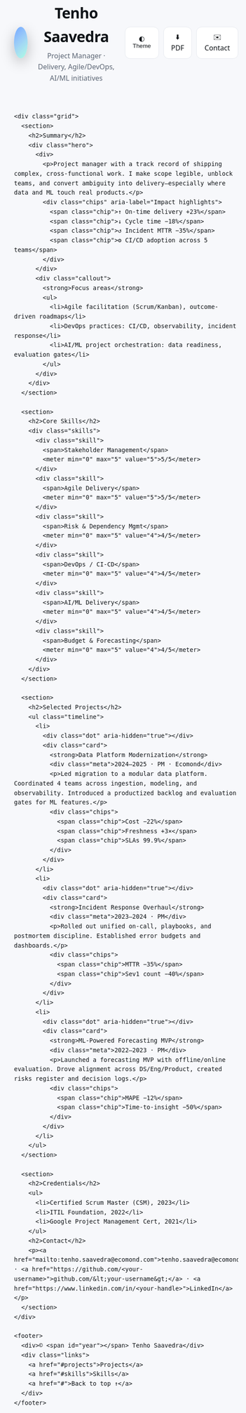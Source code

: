 
<html lang="en">
<head>
  <meta charset="utf-8" />
  <meta name="viewport" content="width=device-width, initial-scale=1" />
  <title>Tenho Saavedra — Project Manager</title>
  <meta name="description" content="Project manager focused on delivery, Agile/DevOps practices, and AI/ML initiatives." />
  <meta property="og:title" content="Tenho Saavedra — Project Manager" />
  <meta property="og:description" content="Project manager focused on delivery, Agile/DevOps practices, and AI/ML initiatives." />
  <meta property="og:type" content="website" />
  <meta property="og:image" content="/og-image.png" />
  <meta name="twitter:card" content="summary_large_image" />
  <!-- Replace the favicon below with your custom favicon file -->
  <link rel="icon" type="image/png" href="/favicon.png">

  <!-- CSS: minimal, fast, accessible -->
  <style>
    :root{
      --bg: #0b0c0f; --fg: #e7eaf0; --muted:#9aa3b2; --card:#141821; --accent:#6ea8fe; --line:#232838;
      --ink:#101418; --paper:#ffffff;
      --radius: 16px; --shadow: 0 10px 30px rgba(0,0,0,.25);
      --maxw: 980px;
    }
    @media (prefers-color-scheme: light) { :root{ --bg:#f7f8fb; --fg:#101418; --muted:#5b6574; --card:#ffffff; --accent:#2b59ff; --line:#e6e9ef; } }
    :root[data-theme="light"]{ --bg:#f7f8fb; --fg:#101418; --muted:#5b6574; --card:#ffffff; --accent:#2b59ff; --line:#e6e9ef; }

    *{box-sizing:border-box}
    html,body{margin:0;padding:0;background:var(--bg);color:var(--fg);font:16px/1.6 system-ui,-apple-system,Segoe UI,Roboto,Ubuntu,Cantarell,Noto Sans,sans-serif}
    a{color:var(--accent);text-decoration:none}
    a:hover{text-decoration:underline}
    .wrap{max-width:var(--maxw);margin-inline:auto;padding:32px}
    header{display:grid;grid-template-columns:1fr auto;gap:16px;align-items:center}
    .brand{display:flex;gap:16px;align-items:center}
    .avatar{width:72px;height:72px;border-radius:50%;background:linear-gradient(135deg,#6ea8fe,transparent),linear-gradient(135deg,transparent,#a8ffe0);box-shadow:var(--shadow)}
    h1{margin:0;font-size:clamp(28px,3.5vw,40px);letter-spacing:-.02em}
    .tagline{color:var(--muted);margin-top:4px}
    .toolbar{display:flex;gap:10px}
    .btn{display:inline-flex;align-items:center;gap:8px;background:var(--card);color:var(--fg);border:1px solid var(--line);padding:10px 14px;border-radius:12px;cursor:pointer}
    .btn:hover{transform:translateY(-1px)}

    .grid{display:grid;grid-template-columns: 1.2fr .8fr; gap:24px; margin-top:28px}
    @media (max-width: 900px){ .grid{grid-template-columns:1fr} }

    section{background:var(--card);border:1px solid var(--line);border-radius:var(--radius);padding:22px 22px 10px;box-shadow:var(--shadow)}
    section h2{margin:0 0 14px;font-size:clamp(18px,2.4vw,22px)}

    .hero{display:grid;grid-template-columns:1fr 1fr;gap:24px}
    .hero .callout{background:linear-gradient(180deg,rgba(110,168,254,.15),transparent 60%);border:1px dashed var(--line);padding:16px;border-radius:12px}
    .hero ul{margin:8px 0 0 18px}

    .chips{display:flex;flex-wrap:wrap;gap:8px;margin-top:10px}
    .chip{border:1px solid var(--line);border-radius:999px;padding:6px 10px;font-size:13px;background:rgba(46, 120, 255, .08)}

    .timeline{position:relative;margin:0;padding:0;list-style:none}
    .timeline li{display:grid;grid-template-columns:16px 1fr;gap:12px;margin:0 0 18px}
    .dot{width:16px;height:16px;border-radius:50%;background:var(--accent);margin-top:7px}
    .card{border:1px solid var(--line);border-radius:12px;padding:12px;background:rgba(255,255,255,.02)}
    .meta{color:var(--muted);font-size:13px}

    .skills{display:grid;grid-template-columns:repeat(2,minmax(0,1fr));gap:10px}
    @media (max-width: 520px){ .skills{grid-template-columns:1fr} }
    .skill{display:flex;align-items:center;justify-content:space-between;border:1px solid var(--line);border-radius:10px;padding:10px}
    .skill meter{width:46%; height:10px}

    footer{display:flex;flex-wrap:wrap;gap:12px;align-items:center;justify-content:space-between;margin-top:24px;color:var(--muted)}
    .links{display:flex;gap:12px;flex-wrap:wrap}

    /* Print styles: A4 portrait, clean */
    @media print{
      :root{ --bg:#fff; --fg:#000; --line:#ddd; --card:#fff }
      body{background:#fff}
      .btn,.toolbar{display:none!important}
      a{text-decoration:none;color:inherit}
      section{box-shadow:none}
      .wrap{padding:0}
      @page{ size:A4; margin:18mm }
    }
  </style>

  <script type="application/ld+json">
  {
    "@context": "https://schema.org",
    "@type": "Person",
    "name": "Tenho Saavedra",
    "jobTitle": "Project Manager",
    "url": "https://<your-username>.github.io/",
    "sameAs": [
      "https://www.linkedin.com/in/<your-handle>",
      "https://github.com/<your-username>"
    ],
    "knowsAbout": ["Agile", "Scrum", "Kanban", "DevOps", "AI/ML", "Stakeholder Management", "Risk Management"],
    "worksFor": {"@type":"Organization","name":"Ecomond"}
  }
  </script>
</head>
<body>
  <div class="wrap">
    <header>
      <div class="brand">
        <div class="avatar" aria-hidden="true"></div>
        <div>
          <h1>Tenho Saavedra</h1>
          <div class="tagline">Project Manager · Delivery, Agile/DevOps, AI/ML initiatives</div>
        </div>
      </div>
      <div class="toolbar">
        <button class="btn" id="themeBtn" title="Toggle dark/light">🌓 Theme</button>
        <a class="btn" href="#" id="downloadPdf">⬇️ PDF</a>
        <a class="btn" href="mailto:tenho.saavedra@ecomond.com">✉️ Contact</a>
      </div>
    </header>

    <div class="grid">
      <section>
        <h2>Summary</h2>
        <div class="hero">
          <div>
            <p>Project manager with a track record of shipping complex, cross-functional work. I make scope legible, unblock teams, and convert ambiguity into delivery—especially where data and ML touch real products.</p>
            <div class="chips" aria-label="Impact highlights">
              <span class="chip">↑ On-time delivery +23%</span>
              <span class="chip">↓ Cycle time −18%</span>
              <span class="chip">↺ Incident MTTR −35%</span>
              <span class="chip">⚙️ CI/CD adoption across 5 teams</span>
            </div>
          </div>
          <div class="callout">
            <strong>Focus areas</strong>
            <ul>
              <li>Agile facilitation (Scrum/Kanban), outcome-driven roadmaps</li>
              <li>DevOps practices: CI/CD, observability, incident response</li>
              <li>AI/ML project orchestration: data readiness, evaluation gates</li>
            </ul>
          </div>
        </div>
      </section>

      <section>
        <h2>Core Skills</h2>
        <div class="skills">
          <div class="skill">
            <span>Stakeholder Management</span>
            <meter min="0" max="5" value="5">5/5</meter>
          </div>
          <div class="skill">
            <span>Agile Delivery</span>
            <meter min="0" max="5" value="5">5/5</meter>
          </div>
          <div class="skill">
            <span>Risk & Dependency Mgmt</span>
            <meter min="0" max="5" value="4">4/5</meter>
          </div>
          <div class="skill">
            <span>DevOps / CI-CD</span>
            <meter min="0" max="5" value="4">4/5</meter>
          </div>
          <div class="skill">
            <span>AI/ML Delivery</span>
            <meter min="0" max="5" value="4">4/5</meter>
          </div>
          <div class="skill">
            <span>Budget & Forecasting</span>
            <meter min="0" max="5" value="4">4/5</meter>
          </div>
        </div>
      </section>

      <section>
        <h2>Selected Projects</h2>
        <ul class="timeline">
          <li>
            <div class="dot" aria-hidden="true"></div>
            <div class="card">
              <strong>Data Platform Modernization</strong>
              <div class="meta">2024–2025 · PM · Ecomond</div>
              <p>Led migration to a modular data platform. Coordinated 4 teams across ingestion, modeling, and observability. Introduced a productized backlog and evaluation gates for ML features.</p>
              <div class="chips">
                <span class="chip">Cost −22%</span>
                <span class="chip">Freshness +3×</span>
                <span class="chip">SLAs 99.9%</span>
              </div>
            </div>
          </li>
          <li>
            <div class="dot" aria-hidden="true"></div>
            <div class="card">
              <strong>Incident Response Overhaul</strong>
              <div class="meta">2023–2024 · PM</div>
              <p>Rolled out unified on-call, playbooks, and postmortem discipline. Established error budgets and dashboards.</p>
              <div class="chips">
                <span class="chip">MTTR −35%</span>
                <span class="chip">Sev1 count −40%</span>
              </div>
            </div>
          </li>
          <li>
            <div class="dot" aria-hidden="true"></div>
            <div class="card">
              <strong>ML-Powered Forecasting MVP</strong>
              <div class="meta">2022–2023 · PM</div>
              <p>Launched a forecasting MVP with offline/online evaluation. Drove alignment across DS/Eng/Product, created risks register and decision logs.</p>
              <div class="chips">
                <span class="chip">MAPE −12%</span>
                <span class="chip">Time-to-insight −50%</span>
              </div>
            </div>
          </li>
        </ul>
      </section>

      <section>
        <h2>Credentials</h2>
        <ul>
          <li>Certified Scrum Master (CSM), 2023</li>
          <li>ITIL Foundation, 2022</li>
          <li>Google Project Management Cert, 2021</li>
        </ul>
        <h2>Contact</h2>
        <p><a href="mailto:tenho.saavedra@ecomond.com">tenho.saavedra@ecomond.com</a> · <a href="https://github.com/<your-username>">github.com/&lt;your-username&gt;</a> · <a href="https://www.linkedin.com/in/<your-handle>">LinkedIn</a></p>
      </section>
    </div>

    <footer>
      <div>© <span id="year"></span> Tenho Saavedra</div>
      <div class="links">
        <a href="#projects">Projects</a>
        <a href="#skills">Skills</a>
        <a href="#">Back to top ↑</a>
      </div>
    </footer>
  </div>

  <script>
    // Theme toggle: remember preference
    const root = document.documentElement;
    const themeBtn = document.getElementById('themeBtn');
    const stored = localStorage.getItem('theme');
    if(stored){ root.setAttribute('data-theme', stored); }
    themeBtn.addEventListener('click', () => {
      const now = root.getAttribute('data-theme') === 'light' ? '' : 'light';
      if(now) root.setAttribute('data-theme', now); else root.removeAttribute('data-theme');
      localStorage.setItem('theme', now);
    });

    // PDF download: triggers print dialog for clean export
    document.getElementById('downloadPdf').addEventListener('click', (e)=>{
      e.preventDefault();
      window.print();
    });

    // Year
    document.getElementById('year').textContent = new Date().getFullYear();
  </script>
</body>
</html>
